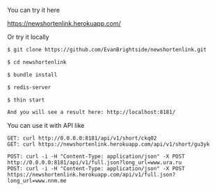 You can try it here

https://newshortenlink.herokuapp.com/

Or try it locally
```sh
$ git clone https://github.com/EvanBrightside/newshortenlink.git

$ cd newshortenlink

$ bundle install

$ redis-server

$ thin start

And you will see a result here: http://localhost:8181/
```

You can use it with API like
```
GET: curl http://0.0.0.0:8181/api/v1/short/ckq02
GET: curl https://newshortenlink.herokuapp.com/api/v1/short/gu3yk

POST: curl -i -H "Content-Type: application/json" -X POST http://0.0.0.0:8181/api/v1/full.json?long_url=www.ura.ru
POST: curl -i -H "Content-Type: application/json" -X POST https://newshortenlink.herokuapp.com/api/v1/full.json?long_url=www.nnm.me
```
